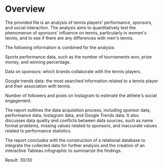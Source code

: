 # Overview
The provided file is an analysis of tennis players' performance, sponsors, and social interaction. The analysis aims to quantitatively test the phenomenon of sponsors' influence on tennis, particularly in women's tennis, and to see if there are any differences with men's tennis. 

The following information is combined for the analysis:

Sports performance data, such as the number of tournaments won, prize money, and winning percentage.

Data on sponsors: which brands collaborate with the tennis players.

Google trends data: the most searched information related to a tennis player and their association with tennis.

Number of followers and posts on Instagram to estimate the athlete's social engagement.

The report outlines the data acquisition process, including sponsor data, performance data, Instagram data, and Google Trends data. It also discusses data quality and conflicts between data sources, such as name format problems, missing values related to sponsors, and inaccurate values related to performance statistics.

The report concludes with the construction of a relational database to integrate the collected data for further analysis and the creation of an interactive Tableau infographic to summarize the findings.

Result: 30/30
